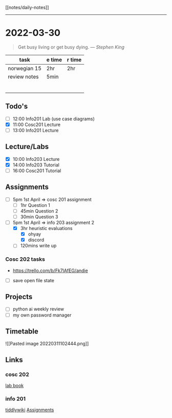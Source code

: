 [[notes/daily-notes]]

---

# 2022-03-30
> Get busy living or get busy dying.
> — <cite>Stephen King</cite>

| task                     | e time | r time |
| ------------------------ | ------ | ------ |
| norwegian 15             | 2hr    | 2hr    |
| review notes             |  5min  |        |
|                          |        |        |
|                          |        |        |
|                          |        |        |
|                          |        |        |
|                          |        |        |
|                          |        |        |
## Todo's
- [ ] 12:00 Info201 Lab (use case diagrams)
- [x] 11:00 Cosc201 Lecture
- [ ] 13:00 Info201 Lecture

## Lecture/Labs
- [x] 10:00 Info203 Lecture
- [x] 14:00 Info203 Tutorial
- [ ] 16:00 Cosc201 Tutorial

## Assignments
- [ ] 5pm 1st April       ⇒ cosc 201 assignment
	- [ ] 1hr Question 1
	- [ ] 45min Question 2
	- [ ] 30min Question 3
- [ ] 5pm 1st April       ⇒ info 203 assignment 2
	- [x] 3hr heuristic evaluations
		- [x] ohyay
		- [x] discord
	- [ ] 120mins write up
	
### Cosc 202 tasks
- https://trello.com/b/Fk7lAfEG/andie
- [ ] save open file state

## Projects
- [ ] python ai weekly review
- [ ] my own password manager

## Timetable
![[Pasted image 20220311102444.png]]

## Links
### cosc 202 
[lab book](https://cosc202.cspages.otago.ac.nz/lab-book/COSC202LabBook.pdf)

### info 201
[tiddlywiki](https://isgb.otago.ac.nz/infosci/INFO201/labs_release/raw/master/output/info201_labs.html#)
[Assignments](https://isgb.otago.ac.nz/info201/shared/assignments_release/raw/master/output/INFO201_Assignments.html)

